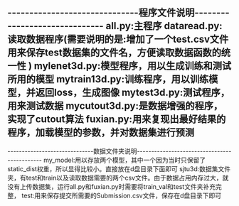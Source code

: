 ------------------------------程序文件说明------------------------------
all.py:主程序
dataread.py: 读取数据程序(需要说明的是:增加了一个test.csv文件用来保存test数据集的文件名，方便读取数据函数的统一性 )
mylenet3d.py:模型程序，用以生成训练和测试所用的模型
mytrain13d.py:训练程序，用以训练模型，并返回loss，生成图像
mytest3d.py:测试程序，用来测试数据
mycutout3d.py:是数据增强的程序，实现了cutout算法
fuxian.py:用来复现出最好结果的程序，加载模型的参数，并对数据集进行预测
---------------------------------------------------------------------------
------------------------------数据文件夹说明---------------------------------------------
my_model:用以存放两个模型，其中一个因为当时只保留了static_dist权重，所以显得比较小。直接放在d盘目录下面即可
sjtu3d:数据集文件夹，有test和train以及读取数据需要的两个csv文件。由于数据占用内存过大，就没有上传数据集，运行all.py和fuxian.py时需要将train_val和test文件夹补充完整，
test:用来保存提交所需要的Submission.csv文件，保存在d盘目录下即可
